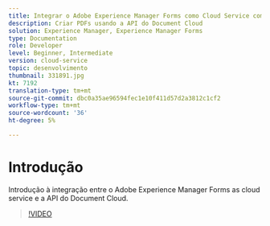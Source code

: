 ```yaml
---
title: Integrar o Adobe Experience Manager Forms como Cloud Service com o Document Cloud
description: Criar PDFs usando a API do Document Cloud
solution: Experience Manager, Experience Manager Forms
type: Documentation
role: Developer
level: Beginner, Intermediate
version: cloud-service
topic: desenvolvimento
thumbnail: 331891.jpg
kt: 7192
translation-type: tm+mt
source-git-commit: dbc0a35ae96594fec1e10f411d57d2a3812c1cf2
workflow-type: tm+mt
source-wordcount: '36'
ht-degree: 5%

---
```


# Introdução

Introdução à integração entre o Adobe Experience Manager Forms as cloud service e a API do Document Cloud.

>[!VIDEO](https://video.tv.adobe.com/v/331891/?quality=12&learn=on)
